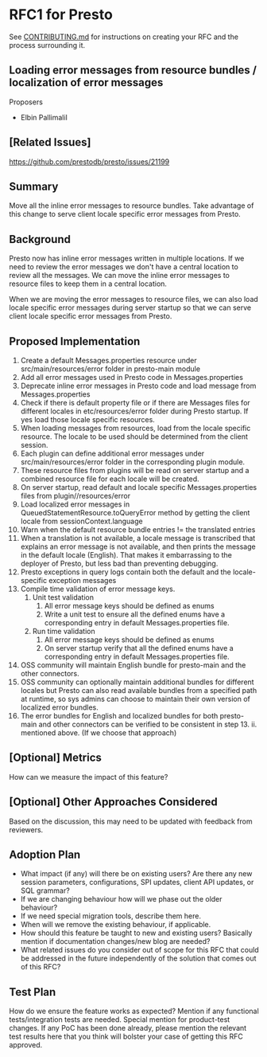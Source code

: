 # **RFC1 for Presto**

See [CONTRIBUTING.md](CONTRIBUTING.md) for instructions on creating your RFC and the process surrounding it.

## Loading error messages from resource bundles / localization of error messages

Proposers

* Elbin Pallimalil

## [Related Issues]

https://github.com/prestodb/presto/issues/21199

## Summary

Move all the inline error messages to resource bundles. Take advantage of this change to serve client locale specific error messages from Presto.

## Background

Presto now has inline error messages written in multiple locations. If we need to review the error messages we don't have a central location to review all the messages. We can move the inline error messages to resource files to keep them in a central location.

When we are moving the error messages to resource files, we can also load locale specific error messages during server startup so that we can serve client locale specific error messages from Presto. 

## Proposed Implementation

 1. Create a default Messages.properties resource under src/main/resources/error folder in presto-main module 
 2. Add all error messages used in Presto code in Messages.properties 
 3. Deprecate inline error messages in Presto code and load message from Messages.properties 
 4. Check if there is default property file or if there are Messages files for different locales in etc/resources/error folder during Presto startup. If yes load those locale specific resources. 
 5. When loading messages from resources, load from the locale specific resource. The locale to be used should be determined from the client session. 
 6. Each plugin can define additional error messages under src/main/resources/error folder in the corresponding plugin module. 
 7. These resource files from plugins will be read on server startup and a combined resource file for each locale will be created. 
 8. On server startup, read default and locale specific Messages.properties files from plugin/<plugin-name>/resources/error 
 9. Load localized error messages in QueuedStatementResource.toQueryError method by getting the client locale from sessionContext.language 
 10. Warn when the default resource bundle entries != the translated entries 
 11. When a translation is not available, a locale message is transcribed that explains an error message is not available, and then prints the message in the default locale (English).  That makes it embarrassing to the deployer of Presto, but less bad than preventing debugging. 
 12. Presto exceptions in query logs contain both the default and the locale-specific exception messages 
 13. Compile time validation of error message keys. 
        1. Unit test validation 
            1. All error message keys should be defined as enums 
            2. Write a unit test to ensure all the defined enums have a corresponding entry in default Messages.properties file. 
        2. Run time validation 
            1. All error message keys should be defined as enums 
            2. On server startup verify that all the defined enums have a corresponding entry in default Messages.properties file. 
 14. OSS community will maintain English bundle for presto-main and the other connectors. 
 15. OSS community can optionally maintain additional bundles for different locales but Presto can also read available bundles from a specified path at runtime, so sys admins can choose to maintain their own version of localized error bundles. 
 16. The error bundles for English and localized bundles for both presto-main and other connectors can be verified to be consistent in step 13. ii. mentioned above. (If we choose that approach) 

## [Optional] Metrics

How can we measure the impact of this feature?

## [Optional] Other Approaches Considered

Based on the discussion, this may need to be updated with feedback from reviewers.

## Adoption Plan

- What impact (if any) will there be on existing users? Are there any new session parameters, configurations, SPI updates, client API updates, or SQL grammar?
- If we are changing behaviour how will we phase out the older behaviour?
- If we need special migration tools, describe them here.
- When will we remove the existing behaviour, if applicable.
- How should this feature be taught to new and existing users? Basically mention if documentation changes/new blog are needed?
- What related issues do you consider out of scope for this RFC that could be addressed in the future independently of the solution that comes out of this RFC?

## Test Plan

How do we ensure the feature works as expected? Mention if any functional tests/integration tests are needed. Special mention for product-test changes. If any PoC has been done already, please mention the relevant test results here that you think will bolster your case of getting this RFC approved.